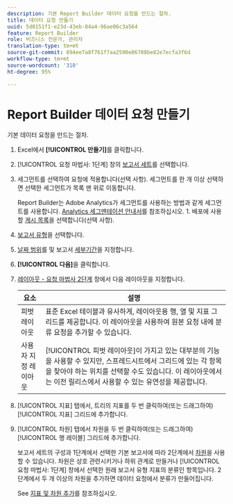 ```yaml
---
description: 기본 Report Builder 데이터 요청을 만드는 절차.
title: 데이터 요청 만들기
uuid: 5d0151f1-e23d-43eb-84a4-96ae06c3a564
feature: Report Builder
role: 비즈니스 전문가, 관리자
translation-type: tm+mt
source-git-commit: 894ee7a8f761f7aa2590e06708be82e7ecfa3f6d
workflow-type: tm+mt
source-wordcount: '310'
ht-degree: 95%

---
```



# Report Builder 데이터 요청 만들기

기본 데이터 요청을 만드는 절차.

1. Excel에서 **[!UICONTROL 만들기]**&#x200B;를 클릭합니다.
1. [!UICONTROL 요청 마법사: 1단계] 창의 [보고서 세트](/help/analyze/report-builder/data-requests/selecting-report-suites/t-select-report-suites.md)를 선택합니다.
1. 세그먼트를 선택하여 요청에 적용합니다(선택 사항). 세그먼트를 한 개 이상 선택하면 선택한 세그먼트가 목록 맨 위로 이동합니다.

   Report Builder는 Adobe Analytics가 세그먼트를 사용하는 방법과 같게 세그먼트를 사용합니다. [Analytics 세그멘테이션 안내서](https://docs.adobe.com/content/help/ko-KR/analytics/components/segmentation/seg-home.html)를 참조하십시오. 1. 배포에 사용할 [게시 목록](/help/analyze/report-builder/data-requests/allow-publishing-list-overrides.md)을 선택합니다(선택 사항).
1. [보고서 유형](/help/analyze/report-builder/data-requests/c-report-types/select-report-types.md)을 선택합니다.
1. [날짜 범위](/help/analyze/report-builder/data-requests/configuring-report-dates/custom-calendar.md)를 및 보고서 [세부기간](/help/analyze/report-builder/data-requests/configuring-report-dates/granularity.md)을 지정합니다.
1. **[!UICONTROL 다음]**&#x200B;을 클릭합니다.
1. [레이아웃 - 요청 마법사 2단계](/help/analyze/report-builder/layout/layout.md) 창에서 다음 레이아웃을 지정합니다.

   | 요소 | 설명 |
   |---|---|
   | 피벗 레이아웃 | 표준 Excel 테이블과 유사하게, 레이아웃용 행, 열 및 지표 그리드를 제공합니다. 이 레이아웃을 사용하여 원본 요청 내에 분류 요청을 추가할 수 있습니다. |
   | 사용자 지정 레이아웃 | [!UICONTROL 피벗 레이아웃]이 가지고 있는 대부분의 기능을 사용할 수 있지만, 스프레드시트에서 그리드에 있는 각 항목을 찾아야 하는 위치를 선택할 수도 있습니다. 이 레이아웃에서는 이전 릴리스에서 사용할 수 있는 유연성을 제공합니다. |

1. [!UICONTROL 지표] 탭에서, 트리의 지표를 두 번 클릭하여(또는 드래그하여) [!UICONTROL 지표] 그리드에 추가합니다.
1. [!UICONTROL 차원] 탭에서 차원을 두 번 클릭하여(또는 드래그하여) [!UICONTROL 행 레이블] 그리드에 추가합니다.

   보고서 세트의 구성과 1단계에서 선택한 기본 보고서에 따라 2단계에서 [차원](https://docs.adobe.com/content/help/en/analytics/analyze/report-builder/layout/filter-dimenson/filter-dimensions.html)을 사용할 수 있습니다. 차원은 상호 관련시키거나 하위 관계로 만들거나 [!UICONTROL 요청 마법사: 1단계] 창에서 선택한 원래 보고서 유형 지표의 분류인 항목입니다. 2단계에서 두 개 이상의 차원을 추가하면 데이터 요청에서 분류가 만들어집니다.

   See [지표 및 차원 추가](/help/analyze/report-builder/layout/c-metrics-dimensions/t-add-metrics-and-dimensions.md)를 참조하십시오.
